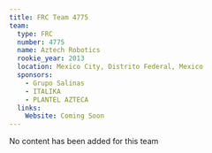 ```yaml
---
title: FRC Team 4775
team:
  type: FRC
  number: 4775
  name: Aztech Robotics
  rookie_year: 2013
  location: Mexico City, Distrito Federal, Mexico
  sponsors:
    - Grupo Salinas
    - ITALIKA
    - PLANTEL AZTECA
  links:
    Website: Coming Soon
---
```

No content has been added for this team